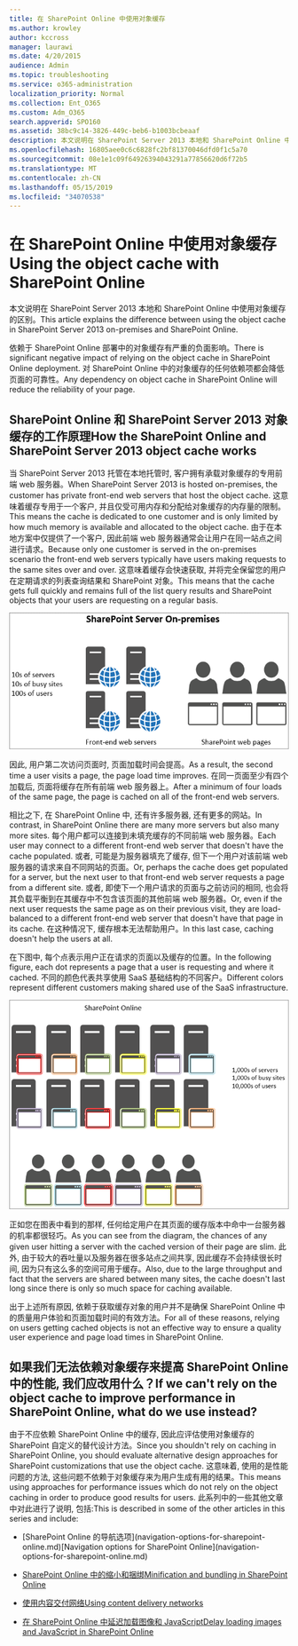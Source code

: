 ```yaml
---
title: 在 SharePoint Online 中使用对象缓存
ms.author: krowley
author: kccross
manager: laurawi
ms.date: 4/20/2015
audience: Admin
ms.topic: troubleshooting
ms.service: o365-administration
localization_priority: Normal
ms.collection: Ent_O365
ms.custom: Adm_O365
search.appverid: SPO160
ms.assetid: 38bc9c14-3826-449c-beb6-b1003bcbeaaf
description: 本文说明在 SharePoint Server 2013 本地和 SharePoint Online 中使用对象缓存的区别。
ms.openlocfilehash: 16805aee0c6c6828fc2bf81370046dfd0f1c5a70
ms.sourcegitcommit: 08e1e1c09f64926394043291a77856620d6f72b5
ms.translationtype: MT
ms.contentlocale: zh-CN
ms.lasthandoff: 05/15/2019
ms.locfileid: "34070538"
---
```

# <a name="using-the-object-cache-with-sharepoint-online"></a><span data-ttu-id="015b8-103">在 SharePoint Online 中使用对象缓存</span><span class="sxs-lookup"><span data-stu-id="015b8-103">Using the object cache with SharePoint Online</span></span>

<span data-ttu-id="015b8-104">本文说明在 SharePoint Server 2013 本地和 SharePoint Online 中使用对象缓存的区别。</span><span class="sxs-lookup"><span data-stu-id="015b8-104">This article explains the difference between using the object cache in SharePoint Server 2013 on-premises and SharePoint Online.</span></span>
  
<span data-ttu-id="015b8-105">依赖于 SharePoint Online 部署中的对象缓存有严重的负面影响。</span><span class="sxs-lookup"><span data-stu-id="015b8-105">There is significant negative impact of relying on the object cache in SharePoint Online deployment.</span></span> <span data-ttu-id="015b8-106">对 SharePoint Online 中的对象缓存的任何依赖项都会降低页面的可靠性。</span><span class="sxs-lookup"><span data-stu-id="015b8-106">Any dependency on object cache in SharePoint Online will reduce the reliability of your page.</span></span> 
  
## <a name="how-the-sharepoint-online-and-sharepoint-server-2013-object-cache-works"></a><span data-ttu-id="015b8-107">SharePoint Online 和 SharePoint Server 2013 对象缓存的工作原理</span><span class="sxs-lookup"><span data-stu-id="015b8-107">How the SharePoint Online and SharePoint Server 2013 object cache works</span></span>

<span data-ttu-id="015b8-108">当 SharePoint Server 2013 托管在本地托管时, 客户拥有承载对象缓存的专用前端 web 服务器。</span><span class="sxs-lookup"><span data-stu-id="015b8-108">When SharePoint Server 2013 is hosted on-premises, the customer has private front-end web servers that host the object cache.</span></span> <span data-ttu-id="015b8-109">这意味着缓存专用于一个客户, 并且仅受可用内存和分配给对象缓存的内存量的限制。</span><span class="sxs-lookup"><span data-stu-id="015b8-109">This means the cache is dedicated to one customer and is only limited by how much memory is available and allocated to the object cache.</span></span> <span data-ttu-id="015b8-110">由于在本地方案中仅提供了一个客户, 因此前端 web 服务器通常会让用户在同一站点之间进行请求。</span><span class="sxs-lookup"><span data-stu-id="015b8-110">Because only one customer is served in the on-premises scenario the front-end web servers typically have users making requests to the same sites over and over.</span></span> <span data-ttu-id="015b8-111">这意味着缓存会快速获取, 并将完全保留您的用户在定期请求的列表查询结果和 SharePoint 对象。</span><span class="sxs-lookup"><span data-stu-id="015b8-111">This means that the cache gets full quickly and remains full of the list query results and SharePoint objects that your users are requesting on a regular basis.</span></span>
  
![显示内部部署前端 Web 服务器的流量和负载](media/a0d38b36-4909-4abb-8d4e-4930814bb3de.png)
  
<span data-ttu-id="015b8-113">因此, 用户第二次访问页面时, 页面加载时间会提高。</span><span class="sxs-lookup"><span data-stu-id="015b8-113">As a result, the second time a user visits a page, the page load time improves.</span></span> <span data-ttu-id="015b8-114">在同一页面至少有四个加载后, 页面将缓存在所有前端 web 服务器上。</span><span class="sxs-lookup"><span data-stu-id="015b8-114">After a minimum of four loads of the same page, the page is cached on all of the front-end web servers.</span></span>
  
<span data-ttu-id="015b8-115">相比之下, 在 SharePoint Online 中, 还有许多服务器, 还有更多的网站。</span><span class="sxs-lookup"><span data-stu-id="015b8-115">In contrast, in SharePoint Online there are many more servers but also many more sites.</span></span> <span data-ttu-id="015b8-116">每个用户都可以连接到未填充缓存的不同前端 web 服务器。</span><span class="sxs-lookup"><span data-stu-id="015b8-116">Each user may connect to a different front-end web server that doesn't have the cache populated.</span></span> <span data-ttu-id="015b8-117">或者, 可能是为服务器填充了缓存, 但下一个用户对该前端 web 服务器的请求来自不同网站的页面。</span><span class="sxs-lookup"><span data-stu-id="015b8-117">Or, perhaps the cache does get populated for a server, but the next user to that front-end web server requests a page from a different site.</span></span> <span data-ttu-id="015b8-118">或者, 即使下一个用户请求的页面与之前访问的相同, 也会将其负载平衡到在其缓存中不包含该页面的其他前端 web 服务器。</span><span class="sxs-lookup"><span data-stu-id="015b8-118">Or, even if the next user requests the same page as on their previous visit, they are load-balanced to a different front-end web server that doesn't have that page in its cache.</span></span> <span data-ttu-id="015b8-119">在这种情况下, 缓存根本无法帮助用户。</span><span class="sxs-lookup"><span data-stu-id="015b8-119">In this last case, caching doesn't help the users at all.</span></span>
  
<span data-ttu-id="015b8-120">在下图中, 每个点表示用户正在请求的页面以及缓存的位置。</span><span class="sxs-lookup"><span data-stu-id="015b8-120">In the following figure, each dot represents a page that a user is requesting and where it cached.</span></span> <span data-ttu-id="015b8-121">不同的颜色代表共享使用 SaaS 基础结构的不同客户。</span><span class="sxs-lookup"><span data-stu-id="015b8-121">Different colors represent different customers making shared use of the SaaS infrastructure.</span></span>
  
![显示 SharePoint Online 中的对象缓存结果](media/25d04011-ef83-4cb7-9e04-a6ed490f63c3.png)
  
<span data-ttu-id="015b8-123">正如您在图表中看到的那样, 任何给定用户在其页面的缓存版本中命中一台服务器的机率都很轻巧。</span><span class="sxs-lookup"><span data-stu-id="015b8-123">As you can see from the diagram, the chances of any given user hitting a server with the cached version of their page are slim.</span></span> <span data-ttu-id="015b8-124">此外, 由于较大的吞吐量以及服务器在很多站点之间共享, 因此缓存不会持续很长时间, 因为只有这么多的空间可用于缓存。</span><span class="sxs-lookup"><span data-stu-id="015b8-124">Also, due to the large throughput and fact that the servers are shared between many sites, the cache doesn't last long since there is only so much space for caching available.</span></span>
  
<span data-ttu-id="015b8-125">出于上述所有原因, 依赖于获取缓存对象的用户并不是确保 SharePoint Online 中的质量用户体验和页面加载时间的有效方法。</span><span class="sxs-lookup"><span data-stu-id="015b8-125">For all of these reasons, relying on users getting cached objects is not an effective way to ensure a quality user experience and page load times in SharePoint Online.</span></span>
  
## <a name="if-we-cant-rely-on-the-object-cache-to-improve-performance-in-sharepoint-online-what-do-we-use-instead"></a><span data-ttu-id="015b8-126">如果我们无法依赖对象缓存来提高 SharePoint Online 中的性能, 我们应改用什么？</span><span class="sxs-lookup"><span data-stu-id="015b8-126">If we can't rely on the object cache to improve performance in SharePoint Online, what do we use instead?</span></span>

<span data-ttu-id="015b8-127">由于不应依赖 SharePoint Online 中的缓存, 因此应评估使用对象缓存的 SharePoint 自定义的替代设计方法。</span><span class="sxs-lookup"><span data-stu-id="015b8-127">Since you shouldn't rely on caching in SharePoint Online, you should evaluate alternative design approaches for SharePoint customizations that use the object cache.</span></span> <span data-ttu-id="015b8-128">这意味着, 使用的是性能问题的方法, 这些问题不依赖于对象缓存来为用户生成有用的结果。</span><span class="sxs-lookup"><span data-stu-id="015b8-128">This means using approaches for performance issues which do not rely on the object caching in order to produce good results for users.</span></span> <span data-ttu-id="015b8-129">此系列中的一些其他文章中对此进行了说明, 包括:</span><span class="sxs-lookup"><span data-stu-id="015b8-129">This is described in some of the other articles in this series and include:</span></span>
  
- <span data-ttu-id="015b8-130">
  [SharePoint Online 的导航选项](navigation-options-for-sharepoint-online.md)</span><span class="sxs-lookup"><span data-stu-id="015b8-130">[Navigation options for SharePoint Online](navigation-options-for-sharepoint-online.md)</span></span>
    
- [<span data-ttu-id="015b8-131">SharePoint Online 中的缩小和捆绑</span><span class="sxs-lookup"><span data-stu-id="015b8-131">Minification and bundling in SharePoint Online</span></span>](minification-and-bundling-in-sharepoint-online.md)
    
- [<span data-ttu-id="015b8-132">使用内容交付网络</span><span class="sxs-lookup"><span data-stu-id="015b8-132">Using content delivery networks</span></span>](using-content-delivery-networks-with-sharepoint-online.md)
    
- [<span data-ttu-id="015b8-133">在 SharePoint Online 中延迟加载图像和 JavaScript</span><span class="sxs-lookup"><span data-stu-id="015b8-133">Delay loading images and JavaScript in SharePoint Online</span></span>](delay-loading-images-and-javascript-in-sharepoint-online.md)
    

